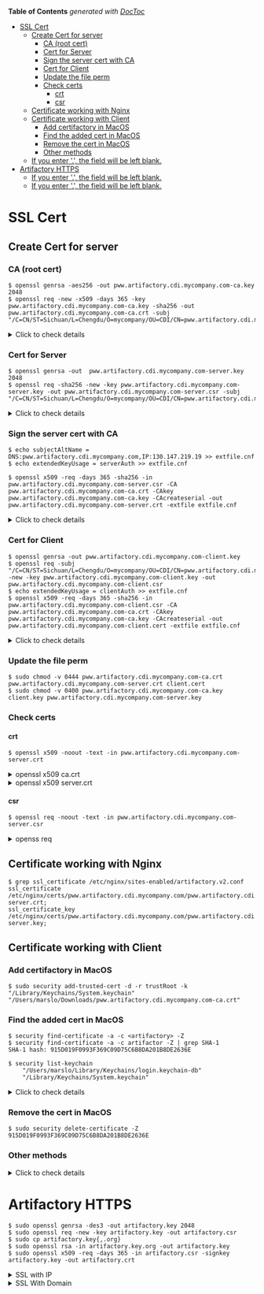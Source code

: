 <!-- START doctoc generated TOC please keep comment here to allow auto update -->
<!-- DON'T EDIT THIS SECTION, INSTEAD RE-RUN doctoc TO UPDATE -->
**Table of Contents**  *generated with [DocToc](https://github.com/thlorenz/doctoc)*

- [SSL Cert](#ssl-cert)
    - [Create Cert for server](#create-cert-for-server)
        - [CA (root cert)](#ca-root-cert)
        - [Cert for Server](#cert-for-server)
        - [Sign the server cert with CA](#sign-the-server-cert-with-ca)
        - [Cert for Client](#cert-for-client)
        - [Update the file perm](#update-the-file-perm)
        - [Check certs](#check-certs)
            - [crt](#crt)
            - [csr](#csr)
    - [Certificate working with Nginx](#certificate-working-with-nginx)
    - [Certificate working with Client](#certificate-working-with-client)
        - [Add certifactory in MacOS](#add-certifactory-in-macos)
        - [Find the added cert in MacOS](#find-the-added-cert-in-macos)
        - [Remove the cert in MacOS](#remove-the-cert-in-macos)
        - [Other methods](#other-methods)
    - [If you enter '.', the field will be left blank.](#if-you-enter-the-field-will-be-left-blank)
- [Artifactory HTTPS](#artifactory-https)
    - [If you enter '.', the field will be left blank.](#if-you-enter-the-field-will-be-left-blank-1)
    - [If you enter '.', the field will be left blank.](#if-you-enter-the-field-will-be-left-blank-2)

<!-- END doctoc generated TOC please keep comment here to allow auto update -->

# SSL Cert
## Create Cert for server
### CA (root cert)

    $ openssl genrsa -aes256 -out pww.artifactory.cdi.mycompany.com-ca.key 2048
    $ openssl req -new -x509 -days 365 -key pww.artifactory.cdi.mycompany.com-ca.key -sha256 -out pww.artifactory.cdi.mycompany.com-ca.crt -subj "/C=CN/ST=Sichuan/L=Chengdu/O=mycompany/OU=CDI/CN=pww.artifactory.cdi.mycompany.com"

<details><summary>Click to check details</summary>
<pre><code>$ openssl genrsa -aes256 -out pww.artifactory.cdi.mycompany.com-ca.key 2048
Generating RSA private key, 2048 bit long modulus
....................................................................+++
...................................................+++
unable to write 'random state'
e is 65537 (0x10001)
Enter pass phrase for pww.artifactory.cdi.mycompany.com-ca.key:artifactory
Verifying - Enter pass phrase for pww.artifactory.cdi.mycompany.com-ca.key:artifactory
$ openssl req -new -x509 -days 365 -key pww.artifactory.cdi.mycompany.com-ca.key -sha256 -out pww.artifactory.cdi.mycompany.com-ca.crt -subj "/C=CN/ST=Sichuan/L=Chengdu/O=mycompany/OU=CDI/CN=pww.artifactory.cdi.mycompany.com/emailAddress=marslo.jiao@mycompany.com"
Enter pass phrase for pww.artifactory.cdi.mycompany.com-ca.key:artifactory
</code></pre>
</details>

### Cert for Server

    $ openssl genrsa -out  pww.artifactory.cdi.mycompany.com-server.key 2048
    $ openssl req -sha256 -new -key pww.artifactory.cdi.mycompany.com-server.key -out pww.artifactory.cdi.mycompany.com-server.csr -subj "/C=CN/ST=Sichuan/L=Chengdu/O=mycompany/OU=CDI/CN=pww.artifactory.cdi.mycompany.com/emailAddress=marslo.jiao@mycompany.com"

<details><summary>Click to check details</summary>
<pre><code>$ openssl genrsa -out  pww.artifactory.cdi.mycompany.com-server.key 2048
Generating RSA private key, 2048 bit long modulus
......................................................................+++
............................................................................................................................................................................................................................+++
unable to write 'random state'
e is 65537 (0x10001)
$ openssl req -sha256 -new -key pww.artifactory.cdi.mycompany.com-server.key -out pww.artifactory.cdi.mycompany.com-server.csr -subj "/C=CN/ST=Sichuan/L=Chengdu/O=mycompany/OU=CDI/CN=pww.artifactory.cdi.mycompany.com/emailAddress=marslo.jiao@mycompany.com"
</code></pre>
</details>

### Sign the server cert with CA

    $ echo subjectAltName = DNS:pww.artifactory.cdi.mycompany.com,IP:130.147.219.19 >> extfile.cnf
    $ echo extendedKeyUsage = serverAuth >> extfile.cnf

    $ openssl x509 -req -days 365 -sha256 -in pww.artifactory.cdi.mycompany.com-server.csr -CA pww.artifactory.cdi.mycompany.com-ca.crt -CAkey pww.artifactory.cdi.mycompany.com-ca.key -CAcreateserial -out pww.artifactory.cdi.mycompany.com-server.crt -extfile extfile.cnf

<details><summary>Click to check details</summary>
<pre><code>$ echo subjectAltName = DNS:pww.artifactory.cdi.mycompany.com,IP:130.147.219.19 >> extfile.cnf
$ echo extendedKeyUsage = serverAuth >> extfile.cnf
$ openssl x509 -req -days 365 -sha256 -in pww.artifactory.cdi.mycompany.com-server.csr -CA pww.artifactory.cdi.mycompany.com-ca.crt -CAkey pww.artifactory.cdi.mycompany.com-ca.key -CAcreateserial -out pww.artifactory.cdi.mycompany.com-server.crt -extfile extfile.cnf
Signature ok
subject=/C=CN/ST=Sichuan/L=Chengdu/O=mycompany/OU=CDI/CN=pww.artifactory.cdi.mycompany.com/emailAddress=marslo.jiao@mycompany.com
Getting CA Private Key
Enter pass phrase for pww.artifactory.cdi.mycompany.com-ca.key:artifactory
unable to write 'random state'

$ ls
extfile.cnf                             pww.artifactory.cdi.mycompany.com-ca.key      pww.artifactory.cdi.mycompany.com-server.csr  pww.srl
pww.artifactory.cdi.mycompany.com-ca.crt  pww.artifactory.cdi.mycompany.com-server.crt  pww.artifactory.cdi.mycompany.com-server.key
</code></pre>
</details>

### Cert for Client

    $ openssl genrsa -out pww.artifactory.cdi.mycompany.com-client.key
    $ openssl req -subj "/C=CN/ST=Sichuan/L=Chengdu/O=mycompany/OU=CDI/CN=pww.artifactory.cdi.mycompany.com/emailAddress=marslo.jiao@mycompany.com" -new -key pww.artifactory.cdi.mycompany.com-client.key -out pww.artifactory.cdi.mycompany.com-client.csr
    $ echo extendedKeyUsage = clientAuth >> extfile.cnf
    $ openssl x509 -req -days 365 -sha256 -in pww.artifactory.cdi.mycompany.com-client.csr -CA pww.artifactory.cdi.mycompany.com-ca.crt -CAkey pww.artifactory.cdi.mycompany.com-ca.key -CAcreateserial -out pww.artifactory.cdi.mycompany.com-client.cert -extfile extfile.cnf

<details><summary>Click to check details</summary>
<pre><code>$ openssl genrsa -out pww.artifactory.cdi.mycompany.com-client.key 2048
Generating RSA private key, 2048 bit long modulus
................................................+++
.......................+++
unable to write 'random state'
e is 65537 (0x10001)

$ openssl req -subj "/C=CN/ST=Sichuan/L=Chengdu/O=mycompany/OU=CDI/CN=pww.artifactory.cdi.mycompany.com/emailAddress=marslo.jiao@mycompany.com" -new -key pww.artifactory.cdi.mycompany.com-client.key -out pww.artifactory.cdi.mycompany.com-client.csr

$ echo extendedKeyUsage = clientAuth >> extfile.cnf
$ cat extfile.cnf
subjectAltName = DNS:pww.artifactory.cdi.mycompany.com,IP:130.147.219.19
extendedKeyUsage = serverAuth
extendedKeyUsage = clientAuth

$ openssl x509 -req -days 365 -sha256 -in pww.artifactory.cdi.mycompany.com-client.csr -CA pww.artifactory.cdi.mycompany.com-ca.crt -CAkey pww.artifactory.cdi.mycompany.com-ca.key -CAcreateserial -out pww.artifactory.cdi.mycompany.com-client.cert -extfile extfile.cnf
Signature ok
subject=/C=CN/ST=Sichuan/L=Chengdu/O=mycompany/OU=CDI/CN=pww.artifactory.cdi.mycompany.com/emailAddress=marslo.jiao@mycompany.com
Getting CA Private Key
Enter pass phrase for pww.artifactory.cdi.mycompany.com-ca.key:artifactor
unable to write 'random state'
</code></pre>
</details>

### Update the file perm

    $ sudo chmod -v 0444 pww.artifactory.cdi.mycompany.com-ca.crt pww.artifactory.cdi.mycompany.com-server.crt client.cert
    $ sudo chmod -v 0400 pww.artifactory.cdi.mycompany.com-ca.key client.key pww.artifactory.cdi.mycompany.com-server.key

### Check certs
#### crt

    $ openssl x509 -noout -text -in pww.artifactory.cdi.mycompany.com-server.crt

<details><summary>openssl x509 ca.crt</summary>
<pre><code>$ openssl x509 -noout -text -in pww.artifactory.cdi.mycompany.com-ca.crt
Certificate:
    Data:
        Version: 3 (0x2)
        Serial Number: 15145698426239402702 (0xd23054792b3142ce)
    Signature Algorithm: sha256WithRSAEncryption
        Issuer: C=CN, ST=Sichuan, L=Chengdu, O=mycompany, OU=CDI, CN=pww.artifactory.cdi.mycompany.com/emailAddress=marslo.jiao@mycompany.com
        Validity
            Not Before: Jan  2 11:35:31 2018 GMT
            Not After : Jan  2 11:35:31 2019 GMT
        Subject: C=CN, ST=Sichuan, L=Chengdu, O=mycompany, OU=CDI, CN=pww.artifactory.cdi.mycompany.com/emailAddress=marslo.jiao@mycompany.com
        Subject Public Key Info:
            Public Key Algorithm: rsaEncryption
                Public-Key: (2048 bit)
                Modulus:
                    00:d0:3f:b6:c5:e5:52:8d:c7:26:3f:e7:0a:7a:5f:
                    c1:71:2a:9e:34:07:7e:10:4a:3d:c4:4f:f7:df:58:
                    93:0d:fa:00:e8:21:75:6d:d1:45:7d:bd:27:f2:c5:
                    08:13:8f:4f:be:91:9f:28:19:7e:c3:a7:42:1b:fc:
                    b4:96:21:8a:33:59:79:27:a3:cf:13:3e:cd:92:0d:
                    7e:b9:9f:0d:01:bf:27:5f:e4:7a:7d:db:69:a3:78:
                    96:a8:c3:a9:2d:31:28:97:ba:6c:20:17:ab:eb:85:
                    ce:2c:25:e8:3e:a0:8b:c0:0b:b2:a9:e1:ac:9f:e1:
                    57:35:bb:64:6a:99:2e:8f:27:f1:04:40:a7:16:32:
                    31:4e:ad:18:5e:9e:0b:dd:42:17:af:8a:58:c6:1a:
                    e9:00:52:97:7b:7a:24:cc:b1:81:8d:b9:20:60:e4:
                    96:d5:77:82:07:4e:df:9c:3a:26:95:d5:ed:aa:a1:
                    24:94:64:0e:93:9a:9e:9b:d4:78:6b:46:50:69:05:
                    19:6a:ff:7b:1d:1b:0f:ce:6b:30:33:c7:99:9d:6a:
                    30:0c:fc:f8:74:00:df:65:6f:fa:1b:24:0a:73:77:
                    4d:94:45:27:9b:93:a6:81:37:57:57:6f:e9:ae:e4:
                    5e:a8:b8:be:31:0f:73:4b:9e:1b:ed:78:5c:48:ec:
                    0b:a5
                Exponent: 65537 (0x10001)
        X509v3 extensions:
            X509v3 Subject Alternative Name:
                IP Address:130.147.219.19
            X509v3 Subject Key Identifier:
                23:32:BC:61:9E:51:8E:94:22:30:5B:AE:68:8A:7E:8E:53:D2:45:7C
            X509v3 Authority Key Identifier:
                keyid:23:32:BC:61:9E:51:8E:94:22:30:5B:AE:68:8A:7E:8E:53:D2:45:7C

            X509v3 Basic Constraints:
                CA:TRUE
    Signature Algorithm: sha256WithRSAEncryption
         69:a3:fe:35:63:a5:e8:4e:e6:3e:4f:9d:f6:82:3d:73:f2:a7:
         22:c1:46:e5:09:5e:61:81:b7:70:3c:62:ba:43:7d:bd:ac:67:
         d0:41:ea:a7:b8:41:47:04:bc:41:9a:46:35:31:3f:62:10:7a:
         58:73:45:3a:59:3b:41:6b:2b:1e:62:42:b7:7e:c1:6b:92:25:
         2a:df:3f:69:b5:26:8e:c7:5d:c6:24:a0:65:21:b7:63:74:60:
         7f:3b:0e:9a:80:a4:4f:a2:79:20:19:92:64:60:b7:53:5c:09:
         6e:46:6e:7a:d7:ee:ef:f4:2e:27:7a:1a:0e:da:5b:8b:7a:bf:
         40:56:9f:16:63:6b:89:ab:48:65:07:45:e0:a0:21:7c:0f:6d:
         9c:2a:ab:ca:d0:02:06:8a:39:7a:ea:65:b9:04:13:0f:6b:cd:
         ea:e5:9f:59:c5:d2:06:b2:e4:c3:cb:ab:59:69:aa:11:e6:08:
         49:12:cc:d4:29:21:2b:59:c1:dc:bb:e6:a9:7d:96:68:a4:7b:
         61:76:8a:21:a9:69:a5:83:d5:8b:f6:08:4e:c0:34:64:6b:65:
         96:ac:ed:cd:c1:0b:54:7d:a9:57:07:77:0c:6a:43:9e:4f:c0:
         6c:12:88:e8:cf:34:08:67:af:1c:2f:bb:49:54:1b:17:95:89:
         b3:2d:c9:5f
</code></pre>
</details>

<details><summary>openssl x509 server.crt</summary>
<pre><code>$ openssl x509 -noout -text -in pww.artifactory.cdi.mycompany.com-server.crt
Certificate:
    Data:
        Version: 3 (0x2)
        Serial Number: 12625600037876864867 (0xaf37245755cf1763)
    Signature Algorithm: sha256WithRSAEncryption
        Issuer: C=CN, ST=Sichuan, L=Chengdu, O=mycompany, OU=CDI, CN=pww.artifactory.cdi.mycompany.com/emailAddress=marslo.jiao@mycompany.com
        Validity
            Not Before: Jan  2 11:39:47 2018 GMT
            Not After : Jan  2 11:39:47 2019 GMT
        Subject: C=CN, ST=Sichuan, L=Chengdu, O=mycompany, OU=CDI, CN=pww.artifactory.cdi.mycompany.com/emailAddress=marslo.jiao@mycompany.com
        Subject Public Key Info:
            Public Key Algorithm: rsaEncryption
                Public-Key: (2048 bit)
                Modulus:
                    00:b9:af:45:ba:6d:99:42:34:09:c5:ef:da:be:a6:
                    c4:ff:09:9a:bf:7c:89:51:a8:c6:df:c8:ba:b3:a6:
                    42:24:36:d5:5d:ff:f3:ab:df:de:6e:05:8b:81:4a:
                    ec:4c:58:16:ca:0c:56:9e:a7:0e:2d:ba:93:68:e1:
                    0d:f9:f6:82:ce:98:9b:65:53:8f:ba:27:c9:0c:f8:
                    f1:4c:14:11:67:ef:97:5c:bb:15:16:ae:c4:eb:16:
                    e2:22:29:7a:36:fd:aa:19:f3:ad:93:9a:a3:5c:0c:
                    92:77:d3:cc:75:b1:29:b4:8d:cd:74:57:18:5c:d2:
                    c2:00:7a:d4:b2:54:81:0a:44:e7:b8:ef:44:36:86:
                    4f:04:ab:21:0c:fe:79:9c:93:31:f5:44:46:9d:d8:
                    36:79:4b:c0:dd:5b:8e:6f:dc:0c:8a:0a:a4:d7:4d:
                    5a:5c:b0:c0:af:4d:38:45:30:79:3f:a1:69:8a:5b:
                    19:49:25:bd:5f:19:d8:4f:e0:03:9a:43:fb:ad:6d:
                    2b:cc:7c:eb:c5:7c:64:fc:9b:bf:83:91:50:ac:21:
                    a1:b6:3f:70:23:cb:d6:af:eb:48:71:cf:f4:da:41:
                    4e:97:84:64:0c:b4:4d:5f:cb:30:f5:47:a6:35:3d:
                    02:99:6f:3f:e9:e9:56:42:a0:58:54:21:04:87:f9:
                    7a:a5
                Exponent: 65537 (0x10001)
        X509v3 extensions:
            X509v3 Subject Alternative Name:
                DNS:pww.artifactory.cdi.mycompany.com, IP Address:130.147.219.19
            X509v3 Extended Key Usage:
                TLS Web Server Authentication
    Signature Algorithm: sha256WithRSAEncryption
         3d:e8:81:f2:ab:89:47:e2:2c:8c:5a:54:31:c2:2a:11:37:e6:
         ab:89:ff:d1:c2:8c:8e:3a:7d:d2:1d:28:3e:9e:5f:9e:89:08:
         78:2e:16:32:52:e7:35:ab:66:09:a4:83:85:42:55:d6:7c:4f:
         37:cf:8d:37:bd:57:d0:00:f2:9c:67:68:a2:ed:49:c6:eb:0f:
         b7:49:ba:ae:12:35:82:a6:a5:b6:5e:f7:68:08:f7:3f:a1:73:
         d2:94:3e:7a:d9:5c:e1:e2:ab:12:46:66:9d:59:3a:e1:2d:aa:
         a6:53:97:40:ac:a3:ca:80:6d:5b:75:dc:c4:ee:10:48:55:2c:
         10:00:43:07:e6:c4:16:09:fb:04:5d:78:8e:85:21:21:75:01:
         a5:af:c0:c0:d1:fd:33:6e:5b:24:8b:f8:e6:1c:df:b7:f1:e5:
         38:02:d4:a8:e1:09:93:2e:8d:19:ea:e2:11:3f:c1:fe:75:bb:
         ef:03:6e:c3:50:77:a5:54:7d:7e:e0:cd:85:20:08:41:38:b2:
         86:65:aa:58:51:1b:7b:ed:6a:07:0f:cc:ab:49:d8:34:ec:5d:
         fd:0d:75:48:81:3c:a5:bc:ce:c0:95:8c:8e:d3:8c:0f:0d:a3:
         a7:73:70:bc:59:89:7c:42:25:0b:cb:2f:b0:86:4a:46:56:f2:
         e9:d9:63:f1

</code></pre>
</details>

#### csr

    $ openssl req -noout -text -in pww.artifactory.cdi.mycompany.com-server.csr
<details><summary>openss req</summary>
<pre><code>$ openssl req -noout -text -in pww.artifactory.cdi.mycompany.com-server.csr
Certificate Request:
    Data:
        Version: 0 (0x0)
        Subject: C=CN, ST=Sichuan, L=Chengdu, O=mycompany, OU=CDI, CN=pww.artifactory.cdi.mycompany.com/emailAddress=marslo.jiao@mycompany.com
        Subject Public Key Info:
            Public Key Algorithm: rsaEncryption
                Public-Key: (2048 bit)
                Modulus:
                    00:b9:af:45:ba:6d:99:42:34:09:c5:ef:da:be:a6:
                    c4:ff:09:9a:bf:7c:89:51:a8:c6:df:c8:ba:b3:a6:
                    42:24:36:d5:5d:ff:f3:ab:df:de:6e:05:8b:81:4a:
                    ec:4c:58:16:ca:0c:56:9e:a7:0e:2d:ba:93:68:e1:
                    0d:f9:f6:82:ce:98:9b:65:53:8f:ba:27:c9:0c:f8:
                    f1:4c:14:11:67:ef:97:5c:bb:15:16:ae:c4:eb:16:
                    e2:22:29:7a:36:fd:aa:19:f3:ad:93:9a:a3:5c:0c:
                    92:77:d3:cc:75:b1:29:b4:8d:cd:74:57:18:5c:d2:
                    c2:00:7a:d4:b2:54:81:0a:44:e7:b8:ef:44:36:86:
                    4f:04:ab:21:0c:fe:79:9c:93:31:f5:44:46:9d:d8:
                    36:79:4b:c0:dd:5b:8e:6f:dc:0c:8a:0a:a4:d7:4d:
                    5a:5c:b0:c0:af:4d:38:45:30:79:3f:a1:69:8a:5b:
                    19:49:25:bd:5f:19:d8:4f:e0:03:9a:43:fb:ad:6d:
                    2b:cc:7c:eb:c5:7c:64:fc:9b:bf:83:91:50:ac:21:
                    a1:b6:3f:70:23:cb:d6:af:eb:48:71:cf:f4:da:41:
                    4e:97:84:64:0c:b4:4d:5f:cb:30:f5:47:a6:35:3d:
                    02:99:6f:3f:e9:e9:56:42:a0:58:54:21:04:87:f9:
                    7a:a5
                Exponent: 65537 (0x10001)
        Attributes:
            a0:00
    Signature Algorithm: sha256WithRSAEncryption
         74:99:e5:36:44:b4:48:a9:50:83:eb:61:02:37:6c:8a:46:45:
         0e:58:04:40:66:55:56:fc:fd:cf:15:a0:31:be:de:3a:16:4f:
         9a:46:1d:17:33:7f:38:dd:36:a9:76:e5:92:b2:48:29:60:e7:
         af:c0:f6:76:0d:9a:a6:40:43:a8:98:75:90:c3:c1:2a:7d:51:
         1d:df:1b:50:8b:69:ce:7c:74:cf:03:9d:69:6b:41:7f:ed:bc:
         f1:6c:c0:93:22:36:5e:f7:8c:d0:f7:f5:0f:dc:51:93:1e:23:
         cc:12:cd:f3:0e:6c:1b:4e:b2:df:01:86:5b:d0:79:c8:6e:c8:
         57:72:a8:dd:81:8a:af:c3:52:e2:ff:e8:f1:3d:6f:cb:e4:a9:
         1c:51:58:b9:31:00:c0:88:5e:ca:63:59:f8:d7:82:d4:22:30:
         0c:d8:bd:e6:01:11:d2:4a:68:64:d1:8e:d5:a1:19:0c:5a:99:
         25:cd:c2:e5:ed:f3:48:e3:c0:7a:00:a3:a8:09:8e:d3:50:2a:
         84:29:63:66:50:3e:42:af:43:ea:fa:5b:28:f9:f1:84:89:88:
         2e:7f:8d:bf:44:29:83:fa:89:b3:b8:3c:13:98:20:76:6c:d3:
         67:ce:03:9e:15:ea:3e:9d:4b:cb:c2:78:ab:57:1d:b7:e8:9e:
         81:1b:b5:1f


</code></pre>
</details>


## Certificate working with Nginx

    $ grep ssl_certificate /etc/nginx/sites-enabled/artifactory.v2.conf
    ssl_certificate       /etc/nginx/certs/pww.artifactory.cdi.mycompany.com/pww.artifactory.cdi.mycompany.com-server.crt;
    ssl_certificate_key   /etc/nginx/certs/pww.artifactory.cdi.mycompany.com/pww.artifactory.cdi.mycompany.com-server.key;

## Certificate working with Client
### Add certifactory in MacOS

    $ sudo security add-trusted-cert -d -r trustRoot -k "/Library/Keychains/System.keychain" "/Users/marslo/Downloads/pww.artifactory.cdi.mycompany.com-ca.crt"

### Find the added cert in MacOS

    $ security find-certificate -a -c <artifactory> -Z
    $ security find-certificate -a -c artifactor -Z | grep SHA-1
    SHA-1 hash: 915D019F0993F369C09D75C6B8DA201B8DE2636E

    $ security list-keychain
        "/Users/marslo/Library/Keychains/login.keychain-db"
        "/Library/Keychains/System.keychain"


<details><summary>Click to check details</summary>
<pre><code>$ security find-certificate -a -c artifactor -Z
SHA-1 hash: 915D019F0993F369C09D75C6B8DA201B8DE2636E
keychain: "/Library/Keychains/System.keychain"
version: 256
class: 0x80001000
attributes:
    "alis"<blob>="marslo.jiao@mycompany.com"
    "cenc"<uint32>=0x00000003
    "ctyp"<uint32>=0x00000001
    "hpky"<blob>=0x2332BC619E518E9422305BAE688A7E8E53D2457C  "#2\274a\236Q\216\224"0[\256h\212~\216S\322E|"
    "issu"<blob>=0x3081A3310B300906035504061302434E3110300E06035504080C075369636875616E3110300E06035504070C074368656E6764753110300E060355040A0C075068696C697073310C300A060355040B0C034344493128302606035504030C1F7077772E61727469666163746F72792E6364692E7068696C6970732E636F6D3126302406092A864886F70D01090116176D6172736C6F2E6A69616F407068696C6970732E636F6D  "0\201\2431\0130\011\006\003U\004\006\023\002CN1\0200\016\006\003U\004\010\014\007Sichuan1\0200\016\006\003U\004\007\014\007Chengdu1\0200\016\006\003U\004\012\014\007mycompany1\0140\012\006\003U\004\013\014\003CDI1(0&\006\003U\004\003\014\037pww.artifactory.cdi.mycompany.com1&0$\006\011*\206H\206\367\015\001\011\001\026\027marslo.jiao@mycompany.com"
    "labl"<blob>="pww.artifactory.cdi.mycompany.com"
    "skid"<blob>=0x2332BC619E518E9422305BAE688A7E8E53D2457C  "#2\274a\236Q\216\224"0[\256h\212~\216S\322E|"
    "snbr"<blob>=0x00D23054792B3142CE  "\000\3220Ty+1B\316"
    "subj"<blob>=0x3081A3310B300906035504061302434E3110300E06035504080C075369636875616E3110300E06035504070C074368656E6764753110300E060355040A0C075068696C697073310C300A060355040B0C034344493128302606035504030C1F7077772E61727469666163746F72792E6364692E7068696C6970732E636F6D3126302406092A864886F70D01090116176D6172736C6F2E6A69616F407068696C6970732E636F6D  "0\201\2431\0130\011\006\003U\004\006\023\002CN1\0200\016\006\003U\004\010\014\007Sichuan1\0200\016\006\003U\004\007\014\007Chengdu1\0200\016\006\003U\004\012\014\007mycompany1\0140\012\006\003U\004\013\014\003CDI1(0&\006\003U\004\003\014\037pww.artifactory.cdi.mycompany.com1&0$\006\011*\206H\206\367\015\001\011\001\026\027marslo.jiao@mycompany.com"

$ security find-certificate -a -c artifactor -Z -p -m
SHA-1 hash: 915D019F0993F369C09D75C6B8DA201B8DE2636E
email addresses: marslo.jiao@mycompany.com
-----BEGIN CERTIFICATE-----
MIIELDCCAxSgAwIBAgIJANIwVHkrMULOMA0GCSqGSIb3DQEBCwUAMIGjMQswCQYD
VQQGEwJDTjEQMA4GA1UECAwHU2ljaHVhbjEQMA4GA1UEBwwHQ2hlbmdkdTEQMA4G
A1UECgwHUGhpbGlwczEMMAoGA1UECwwDQ0RJMSgwJgYDVQQDDB9wd3cuYXJ0aWZh
Y3RvcnkuY2RpLnBoaWxpcHMuY29tMSYwJAYJKoZIhvcNAQkBFhdtYXJzbG8uamlh
b0BwaGlsaXBzLmNvbTAeFw0xODAxMDIxMTM1MzFaFw0xOTAxMDIxMTM1MzFaMIGj
MQswCQYDVQQGEwJDTjEQMA4GA1UECAwHU2ljaHVhbjEQMA4GA1UEBwwHQ2hlbmdk
dTEQMA4GA1UECgwHUGhpbGlwczEMMAoGA1UECwwDQ0RJMSgwJgYDVQQDDB9wd3cu
YXJ0aWZhY3RvcnkuY2RpLnBoaWxpcHMuY29tMSYwJAYJKoZIhvcNAQkBFhdtYXJz
bG8uamlhb0BwaGlsaXBzLmNvbTCCASIwDQYJKoZIhvcNAQEBBQADggEPADCCAQoC
ggEBANA/tsXlUo3HJj/nCnpfwXEqnjQHfhBKPcRP999Ykw36AOghdW3RRX29J/LF
CBOPT76RnygZfsOnQhv8tJYhijNZeSejzxM+zZINfrmfDQG/J1/ken3baaN4lqjD
qS0xKJe6bCAXq+uFziwl6D6gi8ALsqnhrJ/hVzW7ZGqZLo8n8QRApxYyMU6tGF6e
C91CF6+KWMYa6QBSl3t6JMyxgY25IGDkltV3ggdO35w6JpXV7aqhJJRkDpOanpvU
eGtGUGkFGWr/ex0bD85rMDPHmZ1qMAz8+HQA32Vv+hskCnN3TZRFJ5uTpoE3V1dv
6a7kXqi4vjEPc0ueG+14XEjsC6UCAwEAAaNhMF8wDwYDVR0RBAgwBocEgpPbEzAd
BgNVHQ4EFgQUIzK8YZ5RjpQiMFuuaIp+jlPSRXwwHwYDVR0jBBgwFoAUIzK8YZ5R
jpQiMFuuaIp+jlPSRXwwDAYDVR0TBAUwAwEB/zANBgkqhkiG9w0BAQsFAAOCAQEA
aaP+NWOl6E7mPk+d9oI9c/KnIsFG5QleYYG3cDxiukN9vaxn0EHqp7hBRwS8QZpG
NTE/YhB6WHNFOlk7QWsrHmJCt37Ba5IlKt8/abUmjsddxiSgZSG3Y3RgfzsOmoCk
T6J5IBmSZGC3U1wJbkZuetfu7/QuJ3oaDtpbi3q/QFafFmNriatIZQdF4KAhfA9t
nCqrytACBoo5eupluQQTD2vN6uWfWcXSBrLkw8urWWmqEeYISRLM1CkhK1nB3Lvm
qX2WaKR7YXaKIalppYPVi/YITsA0ZGtllqztzcELVH2pVwd3DGpDnk/AbBKI6M80
CGevHC+7SVQbF5WJsy3JXw==
-----END CERTIFICATE-----
</code></pre>
</details>


### Remove the cert in MacOS

    $ sudo security delete-certificate -Z 915D019F0993F369C09D75C6B8DA201B8DE2636E

### Other methods
<details><summary>Click to check details</summary>
<li>Others 1:</li>
<pre><code>$ cd /etc/nginx/
$ sudo openssl genrsa -des3 -out server.key 1024
$ sudo openssl req -new -key server.key -out server.csr
$ sudo cp server.key{,.org}
$ sudo cp server.csr{,.org}
$ sudo openssl rsa -in server.key.org -out server.key
$ sudo openssl x509 -req -days 365 -in server.csr -signkey server.key -out server.crt
</pre></code>

<details><summary>Click to check details</summary>
<pre><code>$ ls -Altrh
total 80K
-rw-r--r--   1 root root 3.0K May  3  2017 win-utf
-rw-r--r--   1 root root  664 May  3  2017 uwsgi_params
-rw-r--r--   1 root root  636 May  3  2017 scgi_params
-rw-r--r--   1 root root  180 May  3  2017 proxy_params
-rw-r--r--   1 root root 1.5K May  3  2017 nginx.conf
-rw-r--r--   1 root root 3.9K May  3  2017 mime.types
-rw-r--r--   1 root root 2.2K May  3  2017 koi-win
-rw-r--r--   1 root root 2.8K May  3  2017 koi-utf
-rw-r--r--   1 root root 1007 May  3  2017 fastcgi_params
-rw-r--r--   1 root root 1.1K May  3  2017 fastcgi.conf
drwxr-xr-x   2 root root 4.0K Jul 27 04:11 modules-available
drwxr-xr-x   2 root root 4.0K Jul 27 04:11 conf.d
drwxr-xr-x   2 root root 4.0K Dec 26 18:08 sites-available
drwxr-xr-x   2 root root 4.0K Dec 26 18:08 snippets
drwxr-xr-x   2 root root 4.0K Dec 26 18:08 sites-enabled
drwxr-xr-x   2 root root 4.0K Dec 26 18:08 modules-enabled
$ sudo openssl genrsa -des3 -out server.key 1024
Generating RSA private key, 1024 bit long modulus
.................................................................++++++
......++++++
e is 65537 (0x10001)
Enter pass phrase for server.key: artifactory
Verifying - Enter pass phrase for server.key: artifactory

$ sudo openssl req -new -key server.key -out server.csr
Enter pass phrase for server.key: artifactory
You are about to be asked to enter information that will be incorporated into your certificate request.
What you are about to enter is what is called a Distinguished Name or a DN.
There are quite a few fields but you can leave some blank
For some fields there will be a default value,
If you enter '.', the field will be left blank.
-----
Country Name (2 letter code) [AU]:CN
State or Province Name (full name) [Some-State]:Sichuan
Locality Name (eg, city) []:Chengdu
Organization Name (eg, company) [Internet Widgits Pty Ltd]:mycompany
Organizational Unit Name (eg, section) []:mycompany
Common Name (e.g. server FQDN or YOUR name) []:docker-2.artifactory
Email Address []:marslo.jiao@mycompany.com

Please enter the following 'extra' attributes
to be sent with your certificate request
A challenge password []:artifactory
An optional company name []:mycompany

$ ls -Altrh
total 80K
-rw-r--r-- 1 root root 3.0K May  3  2017 win-utf
-rw-r--r-- 1 root root  664 May  3  2017 uwsgi_params
-rw-r--r-- 1 root root  636 May  3  2017 scgi_params
-rw-r--r-- 1 root root  180 May  3  2017 proxy_params
-rw-r--r-- 1 root root 1.5K May  3  2017 nginx.conf
-rw-r--r-- 1 root root 3.9K May  3  2017 mime.types
-rw-r--r-- 1 root root 2.2K May  3  2017 koi-win
-rw-r--r-- 1 root root 2.8K May  3  2017 koi-utf
-rw-r--r-- 1 root root 1007 May  3  2017 fastcgi_params
-rw-r--r-- 1 root root 1.1K May  3  2017 fastcgi.conf
drwxr-xr-x 2 root root 4.0K Jul 27 04:11 modules-available
drwxr-xr-x 2 root root 4.0K Jul 27 04:11 conf.d
drwxr-xr-x 2 root root 4.0K Dec 26 18:08 sites-available
drwxr-xr-x 2 root root 4.0K Dec 26 18:08 snippets
drwxr-xr-x 2 root root 4.0K Dec 26 18:08 sites-enabled
drwxr-xr-x 2 root root 4.0K Dec 26 18:08 modules-enabled
-rw-r--r-- 1 root root  951 Dec 26 18:32 server.key
-rw-r--r-- 1 root root  785 Dec 26 18:36 server.csr
-rw-r--r-- 1 root root  951 Dec 26 18:38 server.key.org
-rw-r--r-- 1 root root  785 Dec 26 18:38 server.csr.org

$ sudo openssl rsa -in server.key.org -out server.key
Enter pass phrase for server.key.org:
writing RSA key

$ sudo openssl x509 -req -days 365 -in server.csr -signkey server.key -out server.crt
Signature ok
subject=/C=CN/ST=Sichuan/L=Chengdu/O=mycompany/OU=mycompany/CN=docker-2.artifactory/emailAddress=marslo.jiao@mycompany.com
Getting Private key
</code></pre>
</details>

<li>Others 2:</li>
<pre><code>/etc/nginx$ sudo openssl req -newkey rsa:2048 -nodes -sha256 -keyout certs/pww.artifactory.cdi.mycompany.com.key -x509 -days 365 -out certs/pww.artifactory.cdi.mycompany.com.crt
Generating a 2048 bit RSA private key
........+++
..............................................................+++
writing new private key to 'certs/pww.artifactory.cdi.mycompany.com.key'
-----
You are about to be asked to enter information that will be incorporated
into your certificate request.
What you are about to enter is what is called a Distinguished Name or a DN.
There are quite a few fields but you can leave some blank
For some fields there will be a default value,
If you enter '.', the field will be left blank.
-----
Country Name (2 letter code) [AU]:CN
State or Province Name (full name) [Some-State]:Sichuan
Locality Name (eg, city) []:Chengdu
Organization Name (eg, company) [Internet Widgits Pty Ltd]:mycompany
Organizational Unit Name (eg, section) []:mycompany
Common Name (e.g. server FQDN or YOUR name) []:pww.artifactory.cdi.mycompany.com
Email Address []:marslo.jiao@mycompany.com
</code></pre>

<li><a href="https://www.digicert.com/easy-csr/openssl.htm">Other 3:</a></li>

<details><summary>genreate key and cert by one command</summary>
<pre><code>$ openssl req -new -newkey rsa:2048 -nodes -out pww_artifactory_cdi_mycompany_com.csr -keyout pww_artifactory_cdi_mycompany_com.key -subj "/C=CN/ST=Sichuan/L=Chengdu/O=mycompany/OU=CDI/CN=pww.artifactory.cdi.mycompany.com"
</code></pre>
</details>

</details>



# Artifactory HTTPS

    $ sudo openssl genrsa -des3 -out artifactory.key 2048
    $ sudo openssl req -new -key artifactory.key -out artifactory.csr
    $ sudo cp artifactory.key{,.org}
    $ sudo openssl rsa -in artifactory.key.org -out artifactory.key
    $ sudo openssl x509 -req -days 365 -in artifactory.csr -signkey artifactory.key -out artifactory.crt

<details><summary>SSL with IP</summary>
<pre><code>$ sudo openssl genrsa -des3 -out artifactory.key 2048
Generating RSA private key, 2048 bit long modulus
.........................+++
........................................................................+++
e is 65537 (0x10001)
Enter pass phrase for artifactory.key: artifactory
Verifying - Enter pass phrase for artifactory.key: artifactory

$ sudo openssl req -new -key artifactory.key -out artifactory.csr
Enter pass phrase for artifactory.key: artifactory
You are about to be asked to enter information that will be incorporated
into your certificate request.
What you are about to enter is what is called a Distinguished Name or a DN.
There are quite a few fields but you can leave some blank
For some fields there will be a default value,
If you enter '.', the field will be left blank.
-----
Country Name (2 letter code) [AU]:CN
State or Province Name (full name) [Some-State]:Sichuan
Locality Name (eg, city) []:Chengdu
Organization Name (eg, company) [Internet Widgits Pty Ltd]:mycompany Ltd
Organizational Unit Name (eg, section) []:.
Common Name (e.g. server FQDN or YOUR name) []:192.168.1.102
Email Address []:.

Please enter the following 'extra' attributes
to be sent with your certificate request
A challenge password []:.
An optional company name []:.

$ sudo cp artifactory.key{,.org}

$ sudo openssl rsa -in artifactory.key.org -out artifactory.key
Enter pass phrase for artifactory.key.org: artifactory
writing RSA key


$ sudo openssl x509 -req -days 365 -in artifactory.csr -signkey artifactory.key -out artifactory.crt
Signature ok
subject=/C=CN/ST=Sichuan/L=Chengdu/O=mycompany Ltd/CN=192.168.1.102
Getting Private key

$ openssl x509 -text -noout -in ssl_ip/artifactory.crt
Certificate:
    Data:
        Version: 1 (0x0)
        Serial Number: 9804858425156156035 (0x8811daca106dba83)
    Signature Algorithm: sha256WithRSAEncryption
        Issuer: C=CN, ST=Sichuan, L=Chengdu, O=mycompany Ltd, CN=192.168.1.102
        Validity
            Not Before: Dec 26 16:23:15 2017 GMT
            Not After : Dec 26 16:23:15 2018 GMT
        Subject: C=CN, ST=Sichuan, L=Chengdu, O=mycompany Ltd, CN=192.168.1.102
        Subject Public Key Info:
            Public Key Algorithm: rsaEncryption
                Public-Key: (2048 bit)
                Modulus:
                    00:ad:32:26:35:8a:8f:09:82:ff:59:61:14:14:1b:
                    9c:da:02:74:09:48:2a:d5:05:1d:ad:8a:d0:e0:70:
                    1f:9b:44:b4:df:4d:c5:4c:5a:1b:8a:52:7b:2a:69:
                    a2:77:d3:cf:c7:fb:a6:ef:34:d1:bb:23:8d:d0:78:
                    e6:48:3f:8c:12:3c:69:d5:62:2d:74:24:b8:49:a8:
                    59:c7:36:5f:64:97:5a:d1:8f:9a:5b:2f:aa:a8:65:
                    6c:75:28:60:55:b9:2a:5b:41:71:a4:fa:eb:10:7e:
                    84:4b:fb:c3:57:9c:55:8e:e8:2a:4a:c1:45:74:54:
                    58:d5:09:0d:59:d4:14:94:db:5b:67:91:9c:23:24:
                    c4:07:10:d1:f1:28:fa:97:38:01:da:81:c4:f3:63:
                    d7:84:24:dc:3c:ff:04:64:b2:3e:41:f0:d8:08:66:
                    06:cc:7c:05:3c:90:97:0b:02:b6:b5:2f:03:28:b7:
                    4c:38:aa:84:23:3e:9e:d4:b0:3a:58:4c:f3:74:df:
                    36:63:f2:18:ac:d1:0d:ef:05:6b:f3:dc:b6:d3:c7:
                    f0:91:7b:b8:69:4f:ae:19:da:34:b7:38:1e:e2:9a:
                    10:2e:a9:a0:54:f6:61:b9:da:e6:98:c8:9b:76:83:
                    d6:59:77:d9:18:c6:57:8c:cf:af:a4:89:5a:87:99:
                    c4:15
                Exponent: 65537 (0x10001)
    Signature Algorithm: sha256WithRSAEncryption
         5a:06:ad:9b:d0:07:d7:9b:92:2a:77:71:ff:80:6e:c1:39:bd:
         81:e8:0f:21:39:bd:80:3e:96:a9:6b:7a:73:f1:80:70:4e:b1:
         d4:b7:1e:54:be:62:dc:35:c0:b9:d8:8c:d1:24:75:8a:42:ec:
         a9:dd:9b:9a:f2:4b:ad:6e:38:d7:a2:fa:7a:70:be:7b:8c:37:
         63:71:10:fe:73:18:de:e5:9c:c5:6e:1a:4e:cb:7b:51:26:56:
         68:56:fb:4f:71:d7:7b:94:b6:55:b9:f8:9b:31:a8:26:a5:e5:
         32:36:33:65:7b:1d:9f:27:7d:f1:b0:d2:06:7c:75:d7:39:bb:
         7a:44:92:e1:b8:fc:2b:fd:3c:43:93:d6:47:19:f6:ad:d3:cc:
         82:dd:15:bd:d3:a0:e2:2d:92:fd:65:44:60:44:21:b9:1f:31:
         fd:91:c2:78:86:d9:aa:77:fd:54:ae:2f:4c:ae:5d:5e:c7:a3:
         43:0d:6b:32:23:d9:61:b6:a7:c4:47:eb:bc:c2:79:6c:06:f0:
         a6:af:e8:45:c6:02:d5:1c:09:26:8a:a7:b0:ff:74:50:85:82:
         1d:88:b2:2c:eb:20:3e:bf:3b:4e:9b:ab:b7:4f:e8:14:a8:1a:
         33:50:e9:a8:24:3e:5e:2a:68:ea:fa:f3:12:30:94:8e:0f:0d:
         da:6c:17:60
</code></pre>
</details>

<details><summary>SSL With Domain</summary>
<pre><code>$ sudo openssl genrsa -des3 -out artifactory.key 2048
Generating RSA private key, 2048 bit long modulus
........................+++
.......................................+++
e is 65537 (0x10001)
Enter pass phrase for artifactory.key: artifactory
Verifying - Enter pass phrase for artifactory.key: artifactory

$ sudo openssl req -new -key artifactory.key -out artifactory.csr
Enter pass phrase for artifactory.key: artifactory
You are about to be asked to enter information that will be incorporated
into your certificate request.
What you are about to enter is what is called a Distinguished Name or a DN.
There are quite a few fields but you can leave some blank
For some fields there will be a default value,
If you enter '.', the field will be left blank.
-----
Country Name (2 letter code) [AU]:CN
State or Province Name (full name) [Some-State]:Sichuan
Locality Name (eg, city) []:Chengdu
Organization Name (eg, company) [Internet Widgits Pty Ltd]:mycompany Ltd
Organizational Unit Name (eg, section) []:mycompany CDI
Common Name (e.g. server FQDN or YOUR name) []:docker-1.artifactory
Email Address []:.

Please enter the following 'extra' attributes
to be sent with your certificate request
A challenge password []:.
An optional company name []:.

$ sudo cp artifactory.key{,.org}

$ sudo openssl rsa -in artifactory.key.org -out artifactory.key
Enter pass phrase for artifactory.key.org: artifactory
writing RSA key

$ sudo openssl x509 -req -days 365 -in artifactory.csr -signkey artifactory.key -out artifactory.crt
Signature ok
subject=/C=CN/ST=Sichuan/L=Chengdu/O=mycompany Ltd/OU=mycompany CDI/CN=docker-1.artifactory
Getting Private key

$ openssl x509 -text -noout -in ssl/artifactory.crt
Certificate:
    Data:
        Version: 1 (0x0)
        Serial Number: 15006671364169185053 (0xd0426818d254b71d)
    Signature Algorithm: sha256WithRSAEncryption
        Issuer: C=CN, ST=Sichuan, L=Chengdu, O=mycompany Ltd, OU=mycompany CDI, CN=docker-1.artifactory
        Validity
            Not Before: Dec 26 16:02:10 2017 GMT
            Not After : Dec 26 16:02:10 2018 GMT
        Subject: C=CN, ST=Sichuan, L=Chengdu, O=mycompany Ltd, OU=mycompany CDI, CN=docker-1.artifactory
        Subject Public Key Info:
            Public Key Algorithm: rsaEncryption
                Public-Key: (2048 bit)
                Modulus:
                    00:dc:30:6b:83:56:92:fb:f3:fb:bc:da:3e:a9:5c:
                    67:c3:19:42:9a:8f:8f:30:e6:27:fa:a9:9d:c9:3e:
                    9c:31:3d:aa:d8:9f:ae:9b:64:b0:75:2a:01:51:ad:
                    04:c4:00:5d:f4:f8:b4:af:bb:20:f3:77:45:65:28:
                    d8:38:28:b2:03:46:d0:67:d1:91:8e:7b:65:66:a0:
                    7e:a5:e2:fe:80:00:5e:54:95:50:52:9c:44:2a:aa:
                    dc:a2:80:be:16:07:79:b4:13:1d:f5:8a:ca:c3:ab:
                    1c:76:de:f3:b8:23:9b:54:17:28:be:ac:e5:68:5c:
                    f3:83:49:61:55:d2:e1:ea:0c:e7:72:75:6e:90:5a:
                    90:a8:85:01:c6:cc:69:94:5b:c4:f9:14:6d:70:0a:
                    8e:45:e0:b9:28:aa:99:3a:22:12:db:0b:d7:d9:6e:
                    aa:35:36:5e:e6:00:eb:99:ab:46:6d:7b:e5:12:b1:
                    f9:0c:5c:d3:c0:47:7b:b3:e4:03:15:fa:8d:42:f8:
                    a1:c1:ce:dc:42:d2:81:88:18:0d:26:28:7e:90:cf:
                    e8:05:84:75:94:e9:ac:20:47:95:c7:50:1c:d8:42:
                    c3:d7:8b:90:f9:a9:48:cc:a5:8d:88:3b:54:a9:ef:
                    20:ce:ee:4c:6d:04:65:eb:6c:f7:22:9d:c8:13:33:
                    b1:6d
                Exponent: 65537 (0x10001)
    Signature Algorithm: sha256WithRSAEncryption
         c3:c7:c8:0d:19:d1:0b:05:ac:11:e3:e4:af:25:0e:95:f5:f5:
         31:ed:90:4e:7f:1a:2b:a2:2f:4d:a3:d9:57:40:a2:f6:af:55:
         90:53:bf:72:39:81:5d:53:41:85:e0:1d:26:9f:9e:33:05:46:
         9c:fc:51:99:19:5c:7d:ef:aa:cc:50:61:0b:f4:11:69:bd:9e:
         2a:34:48:e9:9d:7c:d0:e0:80:a5:42:67:ac:8e:0c:d6:84:19:
         8e:cb:05:97:9f:21:c5:e0:78:8f:97:f6:53:fa:f2:ec:49:3f:
         fb:11:68:ed:ea:c0:8c:c5:be:08:61:e4:bd:4e:05:5f:89:99:
         f6:47:6f:b3:1e:5f:49:62:ff:37:dc:f0:c4:4b:bb:a4:15:06:
         b1:80:4d:24:ef:bb:25:d6:a5:60:13:34:57:73:ba:b4:b0:8b:
         42:0f:18:ef:0e:17:60:83:4d:61:bd:ef:55:b9:52:6a:47:ab:
         c3:ee:b3:11:27:86:aa:87:18:d5:60:b8:b4:34:c2:fa:75:48:
         0e:f1:f4:30:b3:fa:b3:ad:a9:8a:6e:e6:62:71:02:5a:72:bd:
         5c:45:a0:23:ea:1d:84:16:24:3d:88:a0:12:20:61:7a:f8:bd:
         dc:0f:fb:26:c0:f3:2f:1f:66:7e:64:35:b6:45:05:c4:00:43:
         2d:18:da:a1
</code></pre>
</details>

